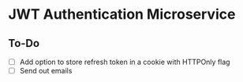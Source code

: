 # JWT Authentication Microservice

## To-Do

* [ ] Add option to store refresh token in a cookie with HTTPOnly flag
* [ ] Send out emails
